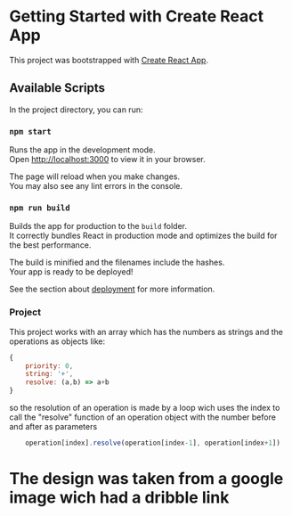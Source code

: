 # Getting Started with Create React App

This project was bootstrapped with [Create React App](https://github.com/facebook/create-react-app).

## Available Scripts

In the project directory, you can run:

### `npm start`

Runs the app in the development mode.\
Open [http://localhost:3000](http://localhost:3000) to view it in your browser.

The page will reload when you make changes.\
You may also see any lint errors in the console.

### `npm run build`

Builds the app for production to the `build` folder.\
It correctly bundles React in production mode and optimizes the build for the best performance.

The build is minified and the filenames include the hashes.\
Your app is ready to be deployed!

See the section about [deployment](https://facebook.github.io/create-react-app/docs/deployment) for more information.

### Project

This project works with an array which has the numbers as strings and the operations as objects like:
```javascript
{
    priority: 0,
    string: '+',
    resolve: (a,b) => a+b
}
```
so the resolution of an operation is made by a loop wich uses the index to call the "resolve" function of an operation object with the number before and after as parameters
```javascript
    operation[index].resolve(operation[index-1], operation[index+1])
```

# The design was taken from a google image wich had a dribble link